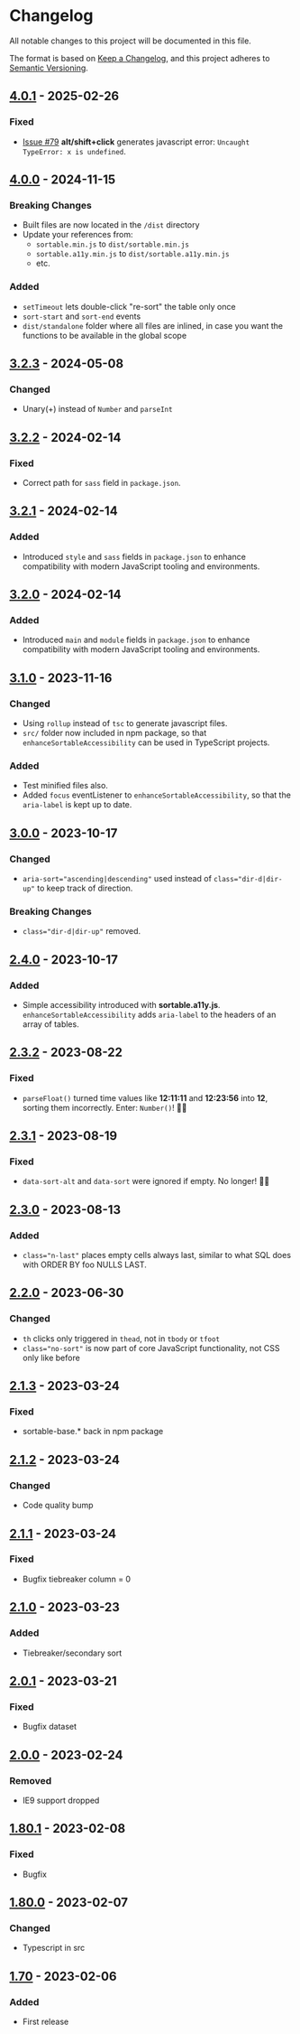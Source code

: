 <!-- markdownlint-disable MD024 -->

# Changelog

All notable changes to this project will be documented in this file.

The format is based on [Keep a Changelog](https://keepachangelog.com/en/1.0.0/),
and this project adheres to [Semantic Versioning](https://semver.org/spec/v2.0.0.html).

## [4.0.1] - 2025-02-26

### Fixed

- [Issue #79](https://github.com/tofsjonas/sortable/issues/79) **alt/shift+click** generates javascript error: `Uncaught TypeError: x is undefined`.

## [4.0.0] - 2024-11-15

### Breaking Changes

- Built files are now located in the `/dist` directory
- Update your references from:
  - `sortable.min.js` to `dist/sortable.min.js`
  - `sortable.a11y.min.js` to `dist/sortable.a11y.min.js`
  - etc.

### Added

- `setTimeout` lets double-click "re-sort" the table only once
- `sort-start` and `sort-end` events
- `dist/standalone` folder where all files are inlined, in case you want the functions to be available in the global scope

## [3.2.3] - 2024-05-08

### Changed

- Unary(+) instead of `Number` and `parseInt`

## [3.2.2] - 2024-02-14

### Fixed

- Correct path for `sass` field in `package.json`.

## [3.2.1] - 2024-02-14

### Added

- Introduced `style` and `sass` fields in `package.json` to enhance compatibility with modern JavaScript tooling and environments.

## [3.2.0] - 2024-02-14

### Added

- Introduced `main` and `module` fields in `package.json` to enhance compatibility with modern JavaScript tooling and environments.

## [3.1.0] - 2023-11-16

### Changed

- Using `rollup` instead of `tsc` to generate javascript files.
- `src/` folder now included in npm package, so that `enhanceSortableAccessibility` can be used in TypeScript projects.

### Added

- Test minified files also.
- Added `focus` eventListener to `enhanceSortableAccessibility`, so that the `aria-label` is kept up to date.

## [3.0.0] - 2023-10-17

### Changed

- `aria-sort="ascending|descending"` used instead of `class="dir-d|dir-up"` to keep track of direction.

### Breaking Changes

- `class="dir-d|dir-up"` removed.

## [2.4.0] - 2023-10-17

### Added

- Simple accessibility introduced with **sortable.a11y.js**. `enhanceSortableAccessibility` adds `aria-label` to the headers of an array of tables.

## [2.3.2] - 2023-08-22

### Fixed

- `parseFloat()` turned time values like **12:11:11** and **12:23:56** into **12**, sorting them incorrectly. Enter: `Number()`! 🦸‍♂️️

## [2.3.1] - 2023-08-19

### Fixed

- `data-sort-alt` and `data-sort` were ignored if empty. No longer! 🦸‍♂️️

## [2.3.0] - 2023-08-13

### Added

- `class="n-last"` places empty cells always last, similar to what SQL does with ORDER BY foo NULLS LAST.

## [2.2.0] - 2023-06-30

### Changed

- `th` clicks only triggered in `thead`, not in `tbody` or `tfoot`
- `class="no-sort"` is now part of core JavaScript functionality, not CSS only like before

## [2.1.3] - 2023-03-24

### Fixed

- sortable-base.\* back in npm package

## [2.1.2] - 2023-03-24

### Changed

- Code quality bump

## [2.1.1] - 2023-03-24

### Fixed

- Bugfix tiebreaker column = 0

## [2.1.0] - 2023-03-23

### Added

- Tiebreaker/secondary sort

## [2.0.1] - 2023-03-21

### Fixed

- Bugfix dataset

## [2.0.0] - 2023-02-24

### Removed

- IE9 support dropped

## [1.80.1] - 2023-02-08

### Fixed

- Bugfix

## [1.80.0] - 2023-02-07

### Changed

- Typescript in src

## [1.70] - 2023-02-06

### Added

- First release

[4.0.1]: https://github.com/tofsjonas/sortable/releases/tag/4.0.1
[4.0.0]: https://github.com/tofsjonas/sortable/releases/tag/4.0.0
[3.2.3]: https://github.com/tofsjonas/sortable/releases/tag/3.2.3
[3.2.2]: https://github.com/tofsjonas/sortable/releases/tag/3.2.2
[3.2.1]: https://github.com/tofsjonas/sortable/releases/tag/3.2.1
[3.2.0]: https://github.com/tofsjonas/sortable/releases/tag/3.2.0
[3.1.0]: https://github.com/tofsjonas/sortable/releases/tag/3.1.0
[3.0.0]: https://github.com/tofsjonas/sortable/releases/tag/3.0.0
[2.4.0]: https://github.com/tofsjonas/sortable/releases/tag/2.4.0
[2.3.2]: https://github.com/tofsjonas/sortable/releases/tag/2.3.2
[2.3.1]: https://github.com/tofsjonas/sortable/releases/tag/2.3.1
[2.3.0]: https://github.com/tofsjonas/sortable/releases/tag/2.3.0
[2.2.0]: https://github.com/tofsjonas/sortable/releases/tag/2.2.0
[2.1.3]: https://github.com/tofsjonas/sortable/releases/tag/2.1.3
[2.1.2]: https://github.com/tofsjonas/sortable/releases/tag/2.1.2
[2.1.1]: https://github.com/tofsjonas/sortable/releases/tag/2.1.1
[2.1.0]: https://github.com/tofsjonas/sortable/releases/tag/2.1.0
[2.0.1]: https://github.com/tofsjonas/sortable/releases/tag/2.0.1
[2.0.0]: https://github.com/tofsjonas/sortable/releases/tag/2.0.0
[1.80.1]: https://github.com/tofsjonas/sortable/releases/tag/1.80.1
[1.80.0]: https://github.com/tofsjonas/sortable/releases/tag/1.80.0
[1.70]: https://github.com/tofsjonas/sortable/releases/tag/1.70
